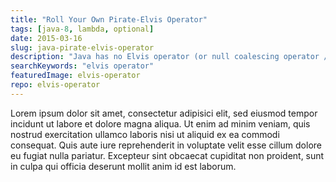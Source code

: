 ```yaml
---
title: "Roll Your Own Pirate-Elvis Operator"
tags: [java-8, lambda, optional]
date: 2015-03-16
slug: java-pirate-elvis-operator
description: "Java has no Elvis operator (or null coalescing operator / null-safe member selection) but with lambda expressions / method references you can roll your own."
searchKeywords: "elvis operator"
featuredImage: elvis-operator
repo: elvis-operator
---
```


Lorem ipsum dolor sit amet, consectetur adipisici elit, sed eiusmod tempor incidunt ut labore et dolore magna aliqua.
Ut enim ad minim veniam, quis nostrud exercitation ullamco laboris nisi ut aliquid ex ea commodi consequat.
Quis aute iure reprehenderit in voluptate velit esse cillum dolore eu fugiat nulla pariatur.
Excepteur sint obcaecat cupiditat non proident, sunt in culpa qui officia deserunt mollit anim id est laborum.